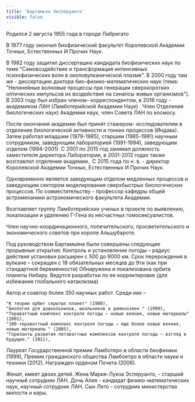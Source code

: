 ```yaml
---
title: 'Бартамьян Эксперуанто'
visible: false
---
```


Родился 2 августа 1955 года в городе Либригато

В 1977 году окончил биофизический факультет Королевской Академии Точных, Естественных И Прочих Наук.

В 1982 году защитил диссертацию кандидата биофизических наук по теме "Самовоздействие и трансформация интенсивных психофизических волн в околовулканической плазме".
В 2000 году там же - диссертацию доктора био-физико-математических наук (тема: "Нелинейные волновые процессы при генерации сверхкоротких оптических импульсов их воздействие на синапсы живых организмов").
В 2003 году был избран членом- корреспондентом,
в 2016 году - академиком ЛАН (Ламботерийской Академии Наук) . Член Отделения биологических наук) Академии наук, член Совета ЛАН по космосу.

После окончания академии был принят стажером- исследователем в отделение биологической активности и тонких процессов (Индава).
Затем работал младшим (1979-1985),
старшим (1985-1991) научным сотрудником,
заведующим лабораторией (1991-1994),
заведующим отделом (1994-2001).
С 2001 по 2015 год занимал должность заместителя директора Лаборатории,
в 2001-2012 годах также возглавлял отделение академии..
С 2015 года по н. в. - директор Королевской Академии Точных, Естественных И Прочих Наук.

Одновременно является заведующим отделом медленных процессов и заведующим сектором моделирования сверхбыстрых биологических процессов. По совместительству - профессор кафедры общей астромеханики астрономического факультета Академии.

Возглавляет группу Ламботерийских ученых в проекте по выявлению, локализации и удалению Г-Гена из несчастных гомосексуалистов.

Член научно-координационного, попечительского, просветительского и экономического советов при короле Альшубароте.

Под руководством Бартамьяна были совершены следующие прорывные открытия:
Контроль и установление погоды – радиус действия установки расширен с 500 до 9000 км.
Срок перерождения в вулкане – сокращен с 18 обязательных месяцев до 9ти (как при стандартной беременности)
Обнаружена и локализована орбита планеты Нибиру. Ведутся разработки по ее корректировке (для избежания глобального катаклизма)

Автор и соавтор более 350 научных работ.
Среди них –

    "К теории орбит скрытых планет" (1980),
    "Биология для дошкольников, школьников и домохозяек " (1999),
    "Тераваттный комплекс контроля погоды – новые веяния, новые материалы" (2001),
    "100-тераваттный комплекс контроля погоды – еще более новые веяния, новые материалы " (2005),
    "Горизонты развития петаваттных комплексов контроля погоды – взгляд в будущее." (2011),

Лауреат Государственной премии Ламботеро в области биофихики (1999),
Премии гражданского общества Ламбоетро в области науки и техники (2012).
Награжден орденом Почета (2006).


Женат, имеет двоих детей. Жена Мария-Луиза Эсперуанто, - старший научный сотрудник ЛАН.
Дочь Алия - кандидат физико-математических наук, научный сотрудник ЛАН.
Сын Лето - сотрудник министерства милости и кары.